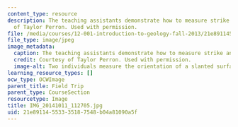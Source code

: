 ```yaml
---
content_type: resource
description: The teaching assistants demonstrate how to measure strike and dip. Courtesy
  of Taylor Perron. Used with permission.
file: /media/courses/12-001-introduction-to-geology-fall-2013/21e89114553335187548b04a81090a5f_IMG_20141011_112705.jpg
file_type: image/jpeg
image_metadata:
  caption: The teaching assistants demonstrate how to measure strike and dip.
  credit: Courtesy of Taylor Perron. Used with permission.
  image-alt: Two individuals measure the orientation of a slanted surface with a compass.
learning_resource_types: []
ocw_type: OCWImage
parent_title: Field Trip
parent_type: CourseSection
resourcetype: Image
title: IMG_20141011_112705.jpg
uid: 21e89114-5533-3518-7548-b04a81090a5f
---
```

